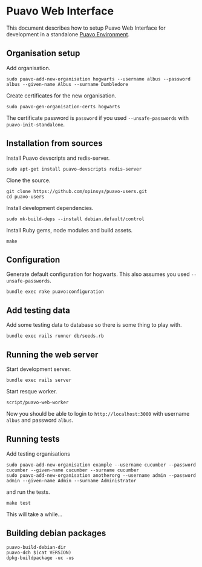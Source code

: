 # Puavo Web Interface

This document describes how to setup Puavo Web Interface for development in a standalone [Puavo Environment](https://github.com/opinsys/puavo-standalone).

## Organisation setup

Add organisation.

    sudo puavo-add-new-organisation hogwarts --username albus --password albus --given-name Albus --surname Dumbledore

Create certificates for the new organisation.

    sudo puavo-gen-organisation-certs hogwarts
    
The certificate password is `password` if you used `--unsafe-passwords` with `puavo-init-standalone`.

## Installation from sources

Install Puavo devscripts and redis-server.

    sudo apt-get install puavo-devscripts redis-server

Clone the source.

    git clone https://github.com/opinsys/puavo-users.git
    cd puavo-users

Install development dependencies.

    sudo mk-build-deps --install debian.default/control
    
Install Ruby gems, node modules and build assets.

    make
    
## Configuration

Generate default configuration for hogwarts. This also assumes you used `--unsafe-passwords`.

    bundle exec rake puavo:configuration

## Add testing data

Add some testing data to database so there is some thing to play with.

    bundle exec rails runner db/seeds.rb 

## Running the web server

Start development server.

    bundle exec rails server
    
Start resque worker.

    script/puavo-web-worker

Now you should be able to login to `http://localhost:3000` with username `albus` and password `albus`.

## Running tests


Add testing organisations

    sudo puavo-add-new-organisation example --username cucumber --password cucumber --given-name cucumber --surname cucumber
    sudo puavo-add-new-organisation anotherorg --username admin --password admin --given-name Admin --surname Administrator

and run the tests.

    make test

This will take a while...
    
## Building debian packages

    puavo-build-debian-dir
    puavo-dch $(cat VERSION)
    dpkg-buildpackage -uc -us

